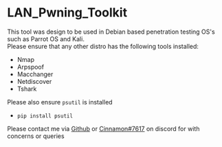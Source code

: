 # LAN_Pwning_Toolkit

This tool was design to be used in Debian based penetration testing OS's such as Parrot OS and Kali.   
  Please ensure that any other distro has the following tools installed:  
  * Nmap  
  * Arpspoof  
  * Macchanger  
  * Netdiscover  
  * Tshark  


Please also ensure `psutil` is installed  
* `pip install psutil`  
     
Please contact me via [Github](https://github.com/Cinnamon1212/) or [Cinnamon#7617](https://discord.com/users/292382410530750466/) on discord for with concerns or queries
